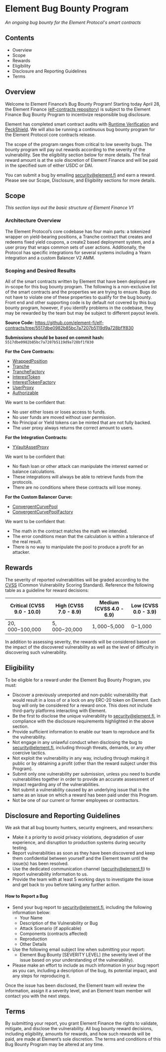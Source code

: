 # Element Bug Bounty Program 
*An ongoing bug bounty for the Element Protocol's smart contracts*

## Contents
* Overview
* Scope
* Rewards 
* Eligibility
* Disclosure and Reporting Guidelines
* Terms

## Overview
Welcome to Element Finance’s Bug Bounty Program! Starting today April 28, the Element Finance ([elf-contracts repository](https://github.com/element-fi/elf-contracts)) is subject to the Element Finance Bug Bounty Program to incentivize responsible bug disclosure.

Element has completed smart contract audits with [Runtime Verification](https://runtimeverification.com/) and [PeckShield](https://peckshield.com/). We will also be running a continuous bug bounty program for the Element Protocol core contracts release.

The scope of the program ranges from critical to low severity bugs. The bounty program will pay out rewards according to the severity of the vulnerability. See the eligibility section below for more details. The final reward amount is at the sole discretion of Element Finance and will be paid in the specified sum of either USDC or DAI.

You can submit a bug by emailing security@element.fi and earn a reward. Please see our Scope, Disclosure, and Eligibility sections for more details.

## Scope
*This section lays out the basic structure of Element Finance V1* 

### Architecture Overview
The Element Protocol’s core codebase has four main parts: a tokenized wrapper on yield-bearing positions, a Tranche contract that creates and redeems fixed yield coupons, a create2 based deployment system, and a user proxy that wraps common sets of user actions. Additionally, the Protocol has specific integrations for several systems including a Yearn integration and a custom Balancer V2 AMM.

### Scoping and Desired Results
All of the smart contracts written by Element that have been deployed are in-scope for this bug bounty program. The following is a non-exclusive list of the smart contracts and the properties we are trying to ensure. Bugs do not have to violate one of these properties to qualify for the bug bounty. Front end and other supporting code is by default not covered by this bug bounty program, however, if you identify problems in the codebase, they may be rewarded by the team but may be subject to different payout levels.

**Source Code:** https://github.com/element-fi/elf-contracts/tree/5517dbe0982b85bc7a7207b5119d9a728bf1f830

**Submissions should be based on commit hash:** `5517dbe0982b85bc7a7207b5119d9a728bf1f830`

**For the Core Contracts:**
* [WrappedPosition](https://github.com/element-fi/elf-contracts/blob/5517dbe0982b85bc7a7207b5119d9a728bf1f830/contracts/WrappedPosition.sol)
* [Tranche](https://github.com/element-fi/elf-contracts/blob/5517dbe0982b85bc7a7207b5119d9a728bf1f830/contracts/Tranche.sol)
* [TrancheFactory](https://github.com/element-fi/elf-contracts/blob/5517dbe0982b85bc7a7207b5119d9a728bf1f830/contracts/factories/TrancheFactory.sol)
* [InterestToken](https://github.com/element-fi/elf-contracts/blob/5517dbe0982b85bc7a7207b5119d9a728bf1f830/contracts/InterestToken.sol)
* [InterestTokenFactory](https://github.com/element-fi/elf-contracts/blob/5517dbe0982b85bc7a7207b5119d9a728bf1f830/contracts/factories/InterestTokenFactory.sol)
* [UserProxy](https://github.com/element-fi/elf-contracts/blob/5517dbe0982b85bc7a7207b5119d9a728bf1f830/contracts/UserProxy.sol)
* [Authorizable](https://github.com/element-fi/elf-contracts/blob/5517dbe0982b85bc7a7207b5119d9a728bf1f830/contracts/libraries/Authorizable.sol)

We want to be confident that:
* No user either loses or loses access to funds.
* No user funds are moved without user permission.
* No Principal or Yield tokens can be minted that are not fully backed.
* The user proxy always returns the correct amount to users.

**For the Integration Contracts:**
* [YVaultAssetProxy](https://github.com/element-fi/elf-contracts/blob/5517dbe0982b85bc7a7207b5119d9a728bf1f830/contracts/YVaultAssetProxy.sol)

We want to be confident that:
* No flash loan or other attack can manipulate the interest earned or balance calculations.
* These integrations will always be able to retrieve funds from the protocols.
* There are no conditions where these contracts will lose money.

**For the Custom Balancer Curve:**
* [ConvergentCurvePool](https://github.com/element-fi/elf-contracts/blob/5517dbe0982b85bc7a7207b5119d9a728bf1f830/contracts/ConvergentCurvePool.sol)
* [ConvergentCurvePoolFactory](https://github.com/element-fi/elf-contracts/blob/5517dbe0982b85bc7a7207b5119d9a728bf1f830/contracts/factories/ConvergentPoolFactory.sol)

We want to be confident that:
* The math in the contract matches the math we intended.
* The error conditions mean that the calculation is within a tolerance of the real result.
* There is no way to manipulate the pool to produce a profit for an attacker.

## Rewards
The severity of reported vulnerabilities will be graded according to the [CVSS](https://www.first.org/cvss/) (Common Vulnerability Scoring Standard). Reference the following table as a guideline for reward decisions:



| Critical (CVSS 9.0 - 10.0) | High (CVSS 7.0 - 8.9) | Medium (CVSS 4.0 - 6.9) | Low (CVSS 0.0 - 3.9) |
| -------------------------- | --------------------- | -------- | ------------ |
| $20,000-$100,000    | $5,000-$20,000   | $1,000-$5,000    | $0-$1,000 |



In addition to assessing severity, the rewards will be considered based on the impact of the discovered vulnerability as well as the level of difficulty in discovering such vulnerability.

## Eligibility

To be eligible for a reward under the Element Bug Bounty Program, you must:

* Discover a previously unreported and non-public vulnerability that would result in a loss of or a lock on any ERC-20 token on Element. Each bug will only be considered for a reward once. This does not include third-party platforms interacting with Element. 
* Be the first to disclose the unique vulnerability to security@element.fi, in compliance with the disclosure requirements highlighted in the above section.
* Provide sufficient information to enable our team to reproduce and fix the vulnerability.
* Not engage in any unlawful conduct when disclosing the bug to security@element.fi, including through threats, demands, or any other coercive tactics.
* Not exploit the vulnerability in any way, including through making it public or by obtaining a profit (other than the reward subject under this Program).
* Submit only one vulnerability per submission, unless you need to bundle vulnerabilities together in order to provide an accurate assessment of impact regarding any of the vulnerabilities.
* Not submit a vulnerability caused by an underlying issue that is the same as an issue on which a reward has been paid under this Program.
* Not be one of our current or former employees or contractors. 

## Disclosure and Reporting Guidelines
We ask that all bug bounty hunters, security engineers, and researchers: 
* Make it a priority to avoid privacy violations, degradation of user experience, and disruption to production systems during security testing.
* Report vulnerabilities as soon as they have been discovered and keep them confidential between yourself and the Element team until the issue(s) has been resolved. 
* Use the dedicated communication channel (security@element.fi) to report vulnerability information to us.
* Provide the team with at least 5 working days to investigate the issue and get back to you before taking any further action. 

#### How to Report a Bug
* Send your bug report to security@element.fi, including the following information below:
  * Your Name
  * Description of the Vulnerability or Bug
  * Attack Scenario (if applicable)
  * Components (contracts affected)
  * Reproduction
  * Other Details
* Use the following email subject line when submitting your report:
  * Element Bug Bounty [SEVERITY LEVEL] (the severity level of the issue based on your understanding of the vulnerability).
* Please make an effort to include as much information in your bug report as you can, including a description of the bug, its potential impact, and any steps for reproducing it. 

Once the issue has been disclosed, the Element team will review the information, assign it a severity level, and an Element team member will contact you with the next steps. 

## Terms
By submitting your report, you grant Element Finance the rights to validate, mitigate, and disclose the vulnerability. All bug bounty reward decisions, including eligibility, amounts for rewards, and how such rewards will be paid, are made at Element’s sole discretion. The terms and conditions of this Bug Bounty Program may be altered at any time.
